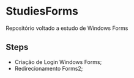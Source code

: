 # StudiesForms
Repositório voltado a estudo de Windows Forms

## Steps
- Criação de Login Windows Forms;
- Redirecionamento Forms2;
